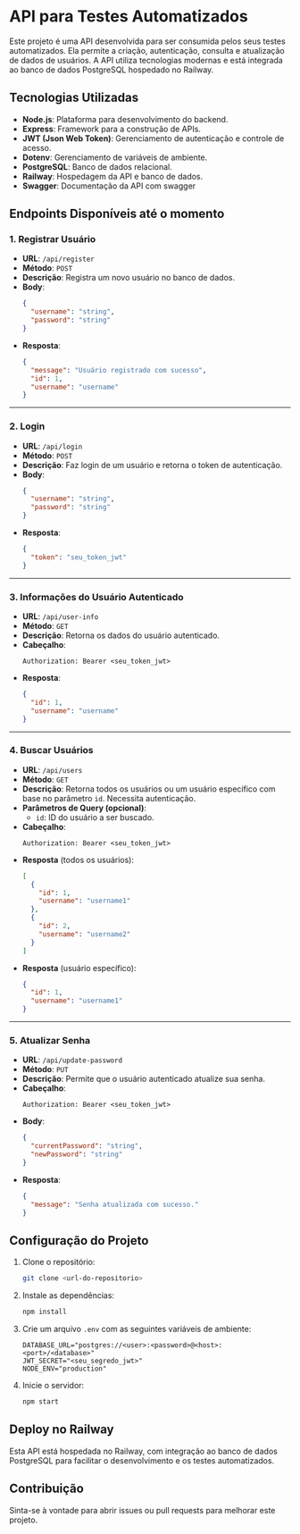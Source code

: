 # API para Testes Automatizados

Este projeto é uma API desenvolvida para ser consumida pelos seus testes automatizados. Ela permite a criação, autenticação, consulta e atualização de dados de usuários. A API utiliza tecnologias modernas e está integrada ao banco de dados PostgreSQL hospedado no Railway.

## Tecnologias Utilizadas

- **Node.js**: Plataforma para desenvolvimento do backend.
- **Express**: Framework para a construção de APIs.
- **JWT (Json Web Token)**: Gerenciamento de autenticação e controle de acesso.
- **Dotenv**: Gerenciamento de variáveis de ambiente.
- **PostgreSQL**: Banco de dados relacional.
- **Railway**: Hospedagem da API e banco de dados.
- **Swagger**: Documentação da API com swagger

## Endpoints Disponíveis até o momento

### **1. Registrar Usuário**
- **URL**: `/api/register`
- **Método**: `POST`
- **Descrição**: Registra um novo usuário no banco de dados.
- **Body**:
  ```json
  {
    "username": "string",
    "password": "string"
  }
  ```
- **Resposta**:
  ```json
  {
    "message": "Usuário registrado com sucesso",
    "id": 1,
    "username": "username"
  }
  ```

---

### **2. Login**
- **URL**: `/api/login`
- **Método**: `POST`
- **Descrição**: Faz login de um usuário e retorna o token de autenticação.
- **Body**:
  ```json
  {
    "username": "string",
    "password": "string"
  }
  ```
- **Resposta**:
  ```json
  {
    "token": "seu_token_jwt"
  }
  ```

---

### **3. Informações do Usuário Autenticado**
- **URL**: `/api/user-info`
- **Método**: `GET`
- **Descrição**: Retorna os dados do usuário autenticado.
- **Cabeçalho**:
  ```
  Authorization: Bearer <seu_token_jwt>
  ```
- **Resposta**:
  ```json
  {
    "id": 1,
    "username": "username"
  }
  ```

---

### **4. Buscar Usuários**
- **URL**: `/api/users`
- **Método**: `GET`
- **Descrição**: Retorna todos os usuários ou um usuário específico com base no parâmetro `id`. Necessita autenticação.
- **Parâmetros de Query (opcional)**:
  - `id`: ID do usuário a ser buscado.
- **Cabeçalho**:
  ```
  Authorization: Bearer <seu_token_jwt>
  ```
- **Resposta** (todos os usuários):
  ```json
  [
    {
      "id": 1,
      "username": "username1"
    },
    {
      "id": 2,
      "username": "username2"
    }
  ]
  ```
- **Resposta** (usuário específico):
  ```json
  {
    "id": 1,
    "username": "username1"
  }
  ```

---

### **5. Atualizar Senha**
- **URL**: `/api/update-password`
- **Método**: `PUT`
- **Descrição**: Permite que o usuário autenticado atualize sua senha.
- **Cabeçalho**:
  ```
  Authorization: Bearer <seu_token_jwt>
  ```
- **Body**:
  ```json
  {
    "currentPassword": "string",
    "newPassword": "string"
  }
  ```
- **Resposta**:
  ```json
  {
    "message": "Senha atualizada com sucesso."
  }
  ```

## Configuração do Projeto

1. Clone o repositório:
   ```bash
   git clone <url-do-repositorio>
   ```

2. Instale as dependências:
   ```bash
   npm install
   ```

3. Crie um arquivo `.env` com as seguintes variáveis de ambiente:
   ```env
   DATABASE_URL="postgres://<user>:<password>@<host>:<port>/<database>"
   JWT_SECRET="<seu_segredo_jwt>"
   NODE_ENV="production"
   ```

4. Inicie o servidor:
   ```bash
   npm start
   ```

## Deploy no Railway

Esta API está hospedada no Railway, com integração ao banco de dados PostgreSQL para facilitar o desenvolvimento e os testes automatizados.

## Contribuição

Sinta-se à vontade para abrir issues ou pull requests para melhorar este projeto.

